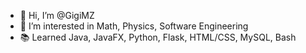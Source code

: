 - 👋 Hi, I’m @GigiMZ
- 👀 I’m interested in Math, Physics, Software Engineering
- 📚 Learned Java, JavaFX, Python, Flask, HTML/CSS, MySQL, Bash

<!---
GigiMZ/GigiMZ is a ✨ special ✨ repository because its `README.md` (this file) appears on your GitHub profile.
You can click the Preview link to take a look at your changes.
--->
